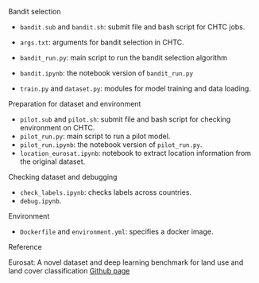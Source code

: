 Bandit selection

- `bandit.sub` and `bandit.sh`: submit file and bash script for CHTC jobs.
- `args.txt`: arguments for bandit selection in CHTC.
- `bandit_run.py`: main script to run the bandit selection algorithm
- `bandit.ipynb`: the notebook version of `bandit_run.py`

- `train.py` and `dataset.py`: modules for model training and data loading.


Preparation for dataset and environment

- `pilot.sub` and `pilot.sh`: submit file and bash script for checking environment on CHTC.
- `pilot_run.py`: main script to run a pilot model.
- `pilot_run.ipynb`: the notebook version of `pilot_run.py`.
- `location_eurosat.ipynb`: notebook to extract location information from the original dataset.

Checking dataset and debugging

- `check_labels.ipynb`: checks labels across countries.
- `debug.ipynb`.


Environment

- `Dockerfile` and `environment.yml`: specifies a docker image.


Reference

Eurosat: A novel dataset and deep learning benchmark for land use and land cover classification [Github page](https://github.com/phelber/EuroSAT)
